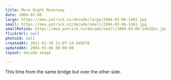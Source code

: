 ```yaml
---
title: More Night Motorway
date: 2004-03-06
large: https://mea.patrick.nz/decade/large/2004-03-06-1461.jpg
small: https://mea.patrick.nz/decade/small/2004-03-06-1461.jpg
smallRetina: https://mea.patrick.nz/decade/small/2004-03-06-1461@2x.jpg
flickrUrl: null
photoId: null
createdAt: 2011-01-30 11:07:14.949278
updatedAt: 2004-03-06 00:00:00
layout: decade-image

---
```

This time from the same bridge but over the other side.
